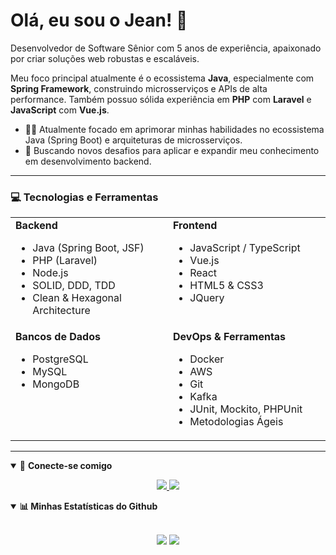 # Olá, eu sou o Jean! 👋

Desenvolvedor de Software Sênior com 5 anos de experiência, apaixonado por criar soluções web robustas e escaláveis.

Meu foco principal atualmente é o ecossistema **Java**, especialmente com **Spring Framework**, construindo microsserviços e APIs de alta performance. Também possuo sólida experiência em **PHP** com **Laravel** e **JavaScript** com **Vue.js**.

- 👨‍💻 Atualmente focado em aprimorar minhas habilidades no ecossistema Java (Spring Boot) e arquiteturas de microsserviços.
- 🌱 Buscando novos desafios para aplicar e expandir meu conhecimento em desenvolvimento backend.
  
---

### 💻 Tecnologias e Ferramentas

<table>
  <tr>
    <td valign="top" width="50%">
      <strong>Backend</strong>
      <ul>
        <li>Java (Spring Boot, JSF)</li>
        <li>PHP (Laravel)</li>
        <li>Node.js</li>
        <li>SOLID, DDD, TDD</li>
        <li>Clean & Hexagonal Architecture</li>
      </ul>
    </td>
    <td valign="top" width="50%">
      <strong>Frontend</strong>
      <ul>
        <li>JavaScript / TypeScript</li>
        <li>Vue.js</li>
        <li>React</li>
        <li>HTML5 & CSS3</li>
        <li>JQuery</li>
      </ul>
    </td>
  </tr>
  <tr>
    <td valign="top" width="50%">
      <strong>Bancos de Dados</strong>
      <ul>
        <li>PostgreSQL</li>
        <li>MySQL</li>
        <li>MongoDB</li>
      </ul>
    </td>
    <td valign="top" width="50%">
      <strong>DevOps & Ferramentas</strong>
      <ul>
        <li>Docker</li>
        <li>AWS</li>
        <li>Git</li>
        <li>Kafka</li>
        <li>JUnit, Mockito, PHPUnit</li>
        <li>Metodologias Ágeis</li>
      </ul>
    </td>
  </tr>
</table>

---
<details open>
<summary>🤝 <b>Conecte-se comigo</b></summary>
<p align="center">
  <a href="https://jeanrsantos.github.io/portifolio/" target="_blank">
    <img src="https://img.shields.io/badge/portfolio-%23.svg?&style=for-the-badge&logo=&logoColor=white">
  </a>
  <a href="https://www.linkedin.com/in/jeansantospdt/" target="_blank">
    <img src="https://img.shields.io/badge/linkedin-%230077B5.svg?&style=for-the-badge&logo=linkedin&logoColor=white" />
  </a>
</p>
</details>

<details open>
 <summary><b>📊 Minhas Estatísticas do Github</b></summary>
  <br>
  <p align="center">
    <img src="https://github-readme-stats.vercel.app/api?username=jeanrsantos&show_icons=true&theme=tokyonight&line_height=27">
    <img src="https://github-readme-stats.vercel.app/api/top-langs/?username=jeanrsantos&layout=compact&hide=css,html&theme=tokyonight">
  </p>
</details>
